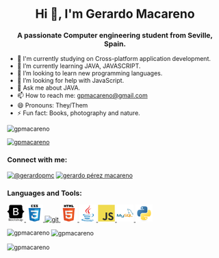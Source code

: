 <h1 align="center">Hi 👋, I'm Gerardo Macareno</h1>
<h3 align="center">A passionate Computer engineering student from Seville, Spain.</h3>

- 🔭 I'm currently studying on Cross-platform application development.
- 🌱 I’m currently learning JAVA, JAVASCRIPT.
- 👯 I’m looking to learn new programming languages.
- 🤔 I’m looking for help with JavaScript.
- 💬 Ask me about JAVA.
- 📫 How to reach me: gpmacareno@gmail.com
- 😄 Pronouns: They/Them
- ⚡ Fun fact: Books, photography and nature.

<p align="left"> <img src="https://komarev.com/ghpvc/?username=gpmacareno&label=Profile%20views&color=0e75b6&style=plastic" alt="gpmacareno" /> </p>

<p align="left"> <a href="https://github.com/ryo-ma/github-profile-trophy"><img src="https://github-profile-trophy.vercel.app/?username=gpmacareno" alt="gpmacareno" /></a> </p>

<h3 align="left">Connect with me:</h3>
<p align="left">
<a href="https://twitter.com/@gerardopmc" target="blank"><img align="center" src="https://raw.githubusercontent.com/rahuldkjain/github-profile-readme-generator/master/src/images/icons/Social/twitter.svg" alt="@gerardopmc" height="30" width="40" /></a>
<a href="https://linkedin.com/in/gerardo-pérez-macareno-4b299614a/" target="blank"><img align="center" src="https://raw.githubusercontent.com/rahuldkjain/github-profile-readme-generator/master/src/images/icons/Social/linked-in-alt.svg" alt="gerardo pérez macareno" height="30" width="40" /></a>
</p>

<h3 align="left">Languages and Tools:</h3>
<p align="left"> <a href="https://getbootstrap.com" target="_blank" rel="noreferrer"> <img src="https://raw.githubusercontent.com/devicons/devicon/master/icons/bootstrap/bootstrap-plain-wordmark.svg" alt="bootstrap" width="40" height="40"/> </a> <a href="https://www.w3schools.com/css/" target="_blank" rel="noreferrer"> <img src="https://raw.githubusercontent.com/devicons/devicon/master/icons/css3/css3-original-wordmark.svg" alt="css3" width="40" height="40"/> </a> <a href="https://git-scm.com/" target="_blank" rel="noreferrer"> <img src="https://www.vectorlogo.zone/logos/git-scm/git-scm-icon.svg" alt="git" width="40" height="40"/> </a> <a href="https://www.w3.org/html/" target="_blank" rel="noreferrer"> <img src="https://raw.githubusercontent.com/devicons/devicon/master/icons/html5/html5-original-wordmark.svg" alt="html5" width="40" height="40"/> </a> <a href="https://www.java.com" target="_blank" rel="noreferrer"> <img src="https://raw.githubusercontent.com/devicons/devicon/master/icons/java/java-original.svg" alt="java" width="40" height="40"/> </a> <a href="https://developer.mozilla.org/en-US/docs/Web/JavaScript" target="_blank" rel="noreferrer"> <img src="https://raw.githubusercontent.com/devicons/devicon/master/icons/javascript/javascript-original.svg" alt="javascript" width="40" height="40"/> </a> <a href="https://www.mysql.com/" target="_blank" rel="noreferrer"> <img src="https://raw.githubusercontent.com/devicons/devicon/master/icons/mysql/mysql-original-wordmark.svg" alt="mysql" width="40" height="40"/> </a> <a href="https://www.python.org" target="_blank" rel="noreferrer"> <img src="https://raw.githubusercontent.com/devicons/devicon/master/icons/python/python-original.svg" alt="python" width="40" height="40"/> </a> </p>

<p><img align="left" src="https://github-readme-stats.vercel.app/api/top-langs?username=gpmacareno&show_icons=true&theme=dark&hide_border=true&locale=en&layout=compact" alt="gpmacareno" /></p>

<p>&nbsp;<img align="center" src="https://github-readme-stats.vercel.app/api?username=gpmacareno&show_icons=true&theme=dark&hide_border=true&locale=en" alt="gpmacareno" /></p>

<p><img align="center" src="https://github-readme-streak-stats.herokuapp.com/?user=gpmacareno&theme=dark" alt="gpmacareno" /></p>
